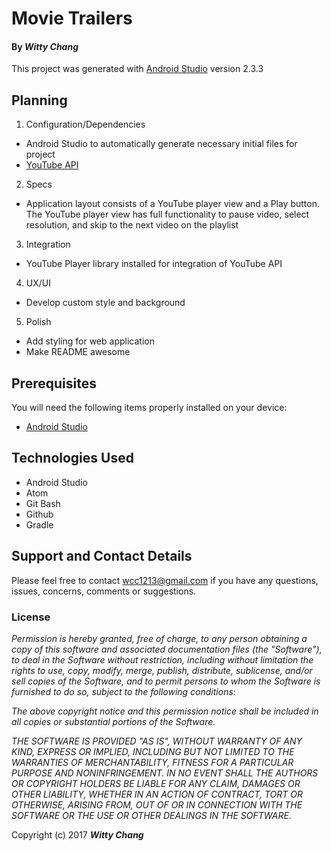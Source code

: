 # Movie Trailers

#### By _**Witty Chang**_

This project was generated with [Android Studio](https://developer.android.com/studio/index.html) version 2.3.3

## Planning

1. Configuration/Dependencies
  * Android Studio to automatically generate necessary initial files for project
  * [YouTube API](https://developers.google.com/youtube/)

2. Specs
  * Application layout consists of a YouTube player view and a Play button. The YouTube player view has full functionality to pause video, select resolution, and skip to the next video on the playlist

3. Integration
  * YouTube Player library installed for integration of YouTube API

4. UX/UI
  * Develop custom style and background

5. Polish
  * Add styling for web application
  * Make README awesome

## Prerequisites

You will need the following items properly installed on your device:

* [Android Studio](https://developer.android.com/studio/index.html)

## Technologies Used

* Android Studio
* Atom
* Git Bash
* Github
* Gradle

## Support and Contact Details

Please feel free to contact wcc1213@gmail.com if you have any questions, issues, concerns, comments or suggestions.

### License

_Permission is hereby granted, free of charge, to any person obtaining a copy of this software and associated documentation files (the "Software"), to deal in the Software without restriction, including without limitation the rights to use, copy, modify, merge, publish, distribute, sublicense, and/or sell copies of the Software, and to permit persons to whom the Software is furnished to do so, subject to the following conditions:_

_The above copyright notice and this permission notice shall be included in all copies or substantial portions of the Software._

_THE SOFTWARE IS PROVIDED "AS IS", WITHOUT WARRANTY OF ANY KIND, EXPRESS OR IMPLIED, INCLUDING BUT NOT LIMITED TO THE WARRANTIES OF MERCHANTABILITY, FITNESS FOR A PARTICULAR PURPOSE AND NONINFRINGEMENT. IN NO EVENT SHALL THE AUTHORS OR COPYRIGHT HOLDERS BE LIABLE FOR ANY CLAIM, DAMAGES OR OTHER LIABILITY, WHETHER IN AN ACTION OF CONTRACT, TORT OR OTHERWISE, ARISING FROM, OUT OF OR IN CONNECTION WITH THE SOFTWARE OR THE USE OR OTHER DEALINGS IN THE SOFTWARE._

Copyright (c) 2017 **_Witty Chang_**
